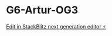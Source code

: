 # G6-Artur-OG3

[Edit in StackBlitz next generation editor ⚡️](https://stackblitz.com/~/github.com/Vger0/G6-Artur-OG3)